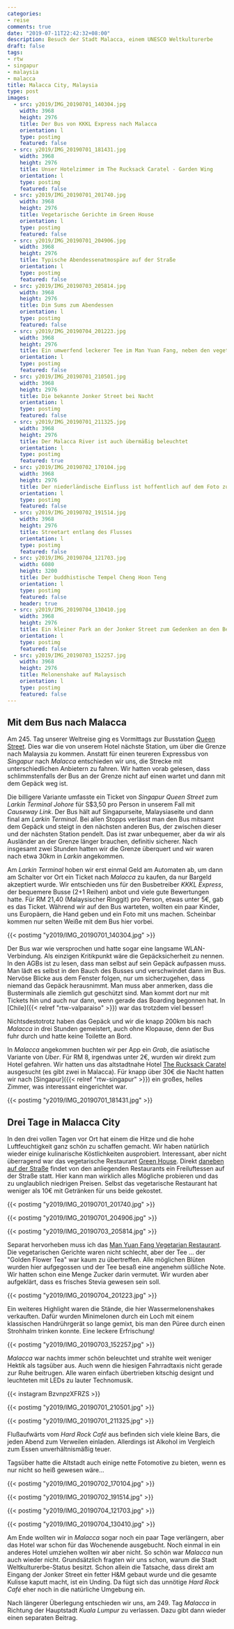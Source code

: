 ```yaml
---
categories:
- reise
comments: true
date: "2019-07-11T22:42:32+08:00"
description: Besuch der Stadt Malacca, einem UNESCO Weltkulturerbe
draft: false
tags:
- rtw
- singapur
- malaysia
- malacca
title: Malacca City, Malaysia
type: post
images:
  - src: y2019/IMG_20190701_140304.jpg
    width: 3968
    height: 2976
    title: Der Bus von KKKL Express nach Malacca
    orientation: l
    type: postimg
    featured: false
  - src: y2019/IMG_20190701_181431.jpg
    width: 3968
    height: 2976
    title: Unser Hotelzimmer im The Rucksack Caratel - Garden Wing
    orientation: l
    type: postimg
    featured: false
  - src: y2019/IMG_20190701_201740.jpg
    width: 3968
    height: 2976
    title: Vegetarische Gerichte im Green House
    orientation: l
    type: postimg
    featured: false
  - src: y2019/IMG_20190701_204906.jpg
    width: 3968
    height: 2976
    title: Typische Abendessenatmospäre auf der Straße
    orientation: l
    type: postimg
    featured: false
  - src: y2019/IMG_20190703_205814.jpg
    width: 3968
    height: 2976
    title: Dim Sums zum Abendessen
    orientation: l
    type: postimg
    featured: false
  - src: y2019/IMG_20190704_201223.jpg
    width: 3968
    height: 2976
    title: Ein umwerfend leckerer Tee im Man Yuan Fang, neben den vegetarischen Gerichten
    orientation: l
    type: postimg
    featured: false
  - src: y2019/IMG_20190701_210501.jpg
    width: 3968
    height: 2976
    title: Die bekannte Jonker Street bei Nacht
    orientation: l
    type: postimg
    featured: false
  - src: y2019/IMG_20190701_211325.jpg
    width: 3968
    height: 2976
    title: Der Malacca River ist auch übermäßig beleuchtet
    orientation: l
    type: postimg
    featured: true
  - src: y2019/IMG_20190702_170104.jpg
    width: 3968
    height: 2976
    title: Der niederländische Einfluss ist hoffentlich auf dem Foto zu erkennen
    orientation: l
    type: postimg
    featured: false
  - src: y2019/IMG_20190702_191514.jpg
    width: 3968
    height: 2976
    title: Streetart entlang des Flusses
    orientation: l
    type: postimg
    featured: false
  - src: y2019/IMG_20190704_121703.jpg
    width: 6080
    height: 3200
    title: Der buddhistische Tempel Cheng Hoon Teng
    orientation: l
    type: postimg
    featured: false
    header: true
  - src: y2019/IMG_20190704_130410.jpg
    width: 3968
    height: 2976
    title: Ein kleiner Park an der Jonker Street zum Gedenken an den Begründer des Malaysischen Bodybuildings
    orientation: l
    type: postimg
    featured: false
  - src: y2019/IMG_20190703_152257.jpg
    width: 3968
    height: 2976
    title: Melonenshake auf Malaysisch
    orientation: l
    type: postimg
    featured: false
---
```


## Mit dem Bus nach Malacca

Am 245. Tag unserer Weltreise ging es Vormittags zur Busstation [Queen Street](https://goo.gl/maps/pQp4SEjYTMeXJSNx6). Dies war die von unserem Hotel nächste Station, um über die Grenze nach Malaysia zu kommen. Anstatt für einen teureren Expressbus von _Singapur_ nach _Malacca_ entschieden wir uns, die Strecke mit unterschiedlichen Anbietern zu fahren. Wir hatten vorab gelesen, dass schlimmstenfalls der Bus an der Grenze nicht auf einen wartet und dann mit dem Gepäck weg ist.

Die billigere Variante umfasste ein Ticket von _Singapur Queen Street_ zum _Larkin Terminal Johore_ für S$3,50 pro Person in unserem Fall mit _Causeway Link_. Der Bus hält auf Singapurseite, Malaysiaseite und dann final am _Larkin Terminal_. Bei allen Stopps verlässt man den Bus mitsamt dem Gepäck und steigt in den nächsten anderen Bus, der zwischen dieser und der nächsten Station pendelt. Das ist zwar unbequemer, aber da wir als Ausländer an der Grenze länger brauchen, definitiv sicherer. Nach insgesamt zwei Stunden hatten wir die Grenze überquert und wir waren nach etwa 30km in _Larkin_ angekommen.

Am _Larkin Terminal_ hoben wir erst einmal Geld am Automaten ab, um dann am Schalter vor Ort ein Ticket nach _Malacca_ zu kaufen, da nur Bargeld akzeptiert wurde. Wir entschieden uns für den Busbetreiber _KKKL Express_, der bequemere Busse (2+1 Reihen) anbot und viele gute Bewertungen hatte. Für RM 21,40 (Malaysischer Ringgit) pro Person, etwas unter 5€, gab es das Ticket. Während wir auf den Bus warteten, wollten ein paar Kinder, uns Europäern, die Hand geben und ein Foto mit uns machen. Scheinbar kommen nur selten Weiße mit dem Bus hier vorbei.

{{< postimg "y2019/IMG_20190701_140304.jpg" >}}

Der Bus war wie versprochen und hatte sogar eine langsame WLAN-Verbindung. Als einzigen Kritikpunkt wäre die Gepäcksicherheit zu nennen. In den AGBs ist zu lesen, dass man selbst auf sein Gepäck aufpassen muss. Man lädt es selbst in den Bauch des Busses und verschwindet dann im Bus. Nervöse Blicke aus dem Fenster folgen, nur um sicherzugehen, dass niemand das Gepäck herausnimmt. Man muss aber anmerken, dass die Busterminals alle ziemlich gut geschützt sind. Man kommt dort nur mit Tickets hin und auch nur dann, wenn gerade das Boarding begonnen hat. In [Chile]({{< relref "rtw-valparaiso" >}}) war das trotzdem viel besser!

Nichtsdestotrotz haben das Gepäck und wir die knapp 200km bis nach _Malacca_ in drei Stunden gemeistert, auch ohne Klopause, denn der Bus fuhr durch und hatte keine Toilette an Bord.

In _Malacca_ angekommen buchten wir per App ein _Grab_, die asiatische Variante von _Uber_. Für RM 8, irgendwas unter 2€, wurden wir direkt zum Hotel gefahren. Wir hatten uns das altstadtnahe Hotel [The Rucksack Caratel](https://goo.gl/maps/A6XxW4QxmotgxcgY8) ausgesucht (es gibt zwei in Malacca). Für knapp über 30€ die Nacht hatten wir nach [Singapur]({{< relref "rtw-singapur" >}}) ein großes, helles Zimmer, was interessant eingerichtet war.

{{< postimg "y2019/IMG_20190701_181431.jpg" >}}

## Drei Tage in Malacca City

In den drei vollen Tagen vor Ort hat einem die Hitze und die hohe Luftfeuchtigkeit ganz schön zu schaffen gemacht. Wir haben natürlich wieder einige kulinarische Köstlichkeiten ausprobiert. Interessant, aber nicht überragend war das vegetarische Restaurant [Green House](https://goo.gl/maps/WN5p6kNapkVmUckF9). Direkt [daneben auf der Straße](https://goo.gl/maps/mEWBXGw1WaAq7gLB8) findet von den anliegenden Restaurants ein Freiluftessen auf der Straße statt. Hier kann man wirklich alles Mögliche probieren und das zu unglaublich niedrigen Preisen. Selbst das vegetarische Restaurant hat weniger als 10€ mit Getränken für uns beide gekostet.

{{< postimg "y2019/IMG_20190701_201740.jpg" >}}

{{< postimg "y2019/IMG_20190701_204906.jpg" >}}

{{< postimg "y2019/IMG_20190703_205814.jpg" >}}

Separat hervorheben muss ich das [Man Yuan Fang Vegetarian Restaurant](https://goo.gl/maps/qzqCSLr8kNFTterA7). Die vegetarischen Gerichte waren nicht schlecht, aber der Tee ... der "Golden Flower Tea" war kaum zu übertreffen. Alle möglichen Blüten wurden hier aufgegossen und der Tee besaß eine angenehm süßliche Note. Wir hatten schon eine Menge Zucker darin vermutet. Wir wurden aber aufgeklärt, dass es frisches Stevia gewesen sein soll.

{{< postimg "y2019/IMG_20190704_201223.jpg" >}}

Ein weiteres Highlight waren die Stände, die hier Wassermelonenshakes verkauften. Dafür wurden Minimelonen durch ein Loch mit einem klassischen Handrührgerät so lange gemixt, bis man den Püree durch einen Strohhalm trinken konnte. Eine leckere Erfrischung!

{{< postimg "y2019/IMG_20190703_152257.jpg" >}}

_Malacca_ war nachts immer schön beleuchtet und strahlte weit weniger Hektik als tagsüber aus. Auch wenn die hiesigen Fahrradtaxis nicht gerade zur Ruhe beitrugen. Alle waren einfach übertrieben kitschig designt und leuchteten mit LEDs zu lauter Technomusik.

{{< instagram BzvnpzXFRZS >}}

{{< postimg "y2019/IMG_20190701_210501.jpg" >}}

{{< postimg "y2019/IMG_20190701_211325.jpg" >}}

Flußaufwärts vom _Hard Rock Café_ aus befinden sich viele kleine Bars, die jeden Abend zum Verweilen einladen. Allerdings ist Alkohol im Vergleich zum Essen unverhältnismäßig teuer.

Tagsüber hatte die Altstadt auch einige nette Fotomotive zu bieten, wenn es nur nicht so heiß gewesen wäre...

{{< postimg "y2019/IMG_20190702_170104.jpg" >}}

{{< postimg "y2019/IMG_20190702_191514.jpg" >}}

{{< postimg "y2019/IMG_20190704_121703.jpg" >}}

{{< postimg "y2019/IMG_20190704_130410.jpg" >}}

Am Ende wollten wir in _Malacca_ sogar noch ein paar Tage verlängern, aber das Hotel war schon für das Wochenende ausgebucht. Noch einmal in ein anderes Hotel umziehen wollten wir aber nicht. So schön war _Malacca_ nun auch wieder nicht. Grundsätzlich fragten wir uns schon, warum die Stadt Weltkulturerbe-Status besitzt. Schon allein die Tatsache, dass direkt am Eingang der Jonker Street ein fetter H&M gebaut wurde und die gesamte Kulisse kaputt macht, ist ein Unding. Da fügt sich das unnötige _Hard Rock Café_ eher noch in die natürliche Umgebung ein.

Nach längerer Überlegung entschieden wir uns, am 249. Tag _Malacca_ in Richtung der Hauptstadt _Kuala Lumpur_ zu verlassen. Dazu gibt dann wieder einen separaten Beitrag.